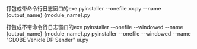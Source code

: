 打包成带命令行日志窗口的exe
pyinstaller --onefile xx.py --name {output_name} {module_name}.py

打包成不带命令行日志窗口的exe
pyinstaller --onefile --windowed --name {output_name} {module_name}.py
pyinstaller --onefile --windowed --name "GLOBE Vehicle DP Sender" ui.py